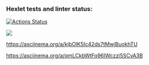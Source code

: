 ### Hexlet tests and linter status:
[![Actions Status](https://github.com/YuriNotPickle/frontend-project-44/actions/workflows/hexlet-check.yml/badge.svg)](https://github.com/YuriNotPickle/frontend-project-44/actions)

<a href="https://codeclimate.com/github/YuriNotPickle/frontend-project-44/maintainability"><img src="https://api.codeclimate.com/v1/badges/b8cc55f5cf1e79d2eeb7/maintainability" /></a>

https://asciinema.org/a/kjbOlK5Ic42ds7tMwjBuokhTU

https://asciinema.org/a/qmLCkbWtFq96IWczzi5SCvA3B
